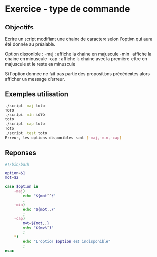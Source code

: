 # Exercice - type de commande

## Objectifs

Ecrire un script modifiant une chaine de caractere selon l'option qui aura été donnée au préalable. 

Option disponible : 
    -maj : affiche la chaine en majuscule
    -min : affiche la chaine en minuscule
    -cap : affiche la chaine avec la première lettre en majuscule et le reste en minuscule

Si l'option donnée ne fait pas partie des propositions précédentes alors afficher un message d'erreur. 

## Exemples utilisation

```bash
./script -maj toto
TOTO
./script -min tOTO
toto
./script -cap toto
Toto 
./script -test toto
Erreur, les options disponibles sont [-maj,-min,-cap]
```

## Reponses

```bash
#!/bin/bash

option=$1
mot=$2

case $option in
    -maj)
        echo "${mot^^}"
        ;;
    -min)
        echo "${mot,,}"
        ;;
    -cap)
        mot=${mot,,}
        echo "${mot^}"
        ;;
    *)
        echo "L'option $option est indisponible"
        ;;
esac
```